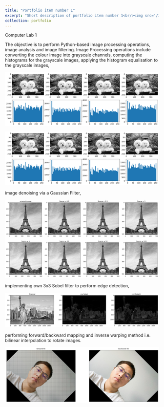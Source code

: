 ```yaml
---
title: "Portfolio item number 1"
excerpt: "Short description of portfolio item number 1<br/><img src='/images/500x300.png'>"
collection: portfolio
---
```

Computer Lab 1

The objective is to perform Python-based image processing operations, image analysis and image filtering.
Image Processing operations include converting the colour image into grayscale channels, computing the histograms for the grayscale images, applying the histogram equalisation to the grayscale images,

<img src='/images/histogram.png'>

![image info](https://github.com/Jushang-Qiu/Jushang-Qiu.github.io/blob/59d075067f4287119c25d11a5124f716d80d4cee/images/histogram.png)

image denoising via a Gaussian Filter,

![image info](https://github.com/Jushang-Qiu/Jushang-Qiu.github.io/blob/adbe0234b92bd64b41e05c0653ce21937d6d0854/images/gaussianfilter.png)

implementing own 3x3 Sobel filter to perform edge detection,

![image info](https://github.com/Jushang-Qiu/Jushang-Qiu.github.io/blob/adbe0234b92bd64b41e05c0653ce21937d6d0854/images/sobel.png)

performing forward/backward mapping and inverse warping method i.e. bilinear interpolation to rotate images.

![image info](https://github.com/Jushang-Qiu/Jushang-Qiu.github.io/blob/adbe0234b92bd64b41e05c0653ce21937d6d0854/images/rotation.png)
